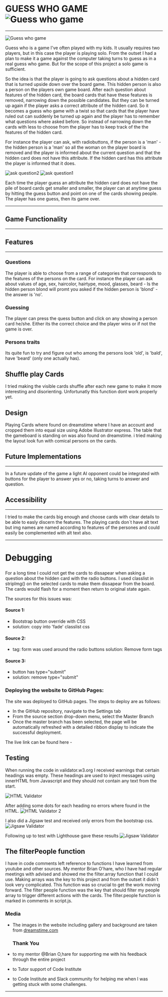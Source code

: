# GUESS WHO GAME ![Guess who game](assets/images/graphics/guesswho.png)
---
![Guess who game](assets/images/screenshots/main_responsive.png)


Guess who is a game I've often played with my kids.
It usually requires two players, but in this case the player
is playing solo. From the outset I had a plan to make it a game
against the computer taking turns to guess as in a real guess who game.
But for the scope of this project a solo game is sufficient.

So the idea is that the player is going to ask questions about a hidden card
that is turned upside down over the board game. This hidden person is also 
a person on the players own game board. After each question about features
of the hidden card, the board cards that have these features is removed,
narrowing down the possible candidates. But they can be turned up again
if the player asks a correct attribute of the hidden card. So it becomes a 
guess who game with a twist so that cards that the player have ruled out can suddenly
be turned up again and the player has to remember what questions where asked before.
So instead of narrowing down the cards with less to choose from the player has to keep
track of the the features of the hidden card. 

For instance the player can ask, with radiobuttons, if the person is a 'man' - the hidden
person is a 'man' so all the woman on the player board is removed and the player is informed 
about the current question and that the hidden card does not have this attribute. If the hidden card
has this attribute the player is informed that it does.

![ask question2](assets/images/screenshots/ask_question2.png)
![ask question1](assets/images/screenshots/ask_question1.png)

Each time the player guess an attribute the hidden card does not have
the pile of board cards get smaller and smaller, the player can at anytime 
guess by hitting the guess button and point on one of the cards showing people.
The player has one guess, then its game over.

---
## Game Functionality 


---

## Features
---

### Questions

The player is able to choose from a range of categories that corresponds to the features of the persons on the card.
For instance the player can ask about values of age, sex, haircolor, hairtype, mood, glasses, beard - Is the hidden person
blond will promt you asked if the hidden person is 'blond' - the answer is 'no'.

### Guessing
The player can press the quess button and click on any showing a person card he/she. Either its the correct choice and the player wins
or if not the game is over.

### Persons traits
Its quite fun to try and figure out who among the persons look 'old', is 'bald', have 'beard' (only one actually has).


## Shuffle play Cards
I tried making the visible cards shuffle after each new game to make it more interesting and disorienting. Unfortunatly this function
dont work properly yet. 


Design
---
Playing Cards where found on dreamstime where I have an account and cropped them into equal size using Adobe Illustrator express.
The table that the gameboard is standing on was also found on dreamstime. i tried making the layout look fun with comical
persons on the cards. 

## Future Implementations
---
In a future update of the game a light AI opponent could be integrated with buttons for the player to answer yes or no, 
taking turns to answer and question.



## Accessibility
---
I tried to make the cards big enough and choose cards with clear details to be able to easly discern the features.
The playing cards don´t have alt text but img names are named according to features of the persones and could easily be 
complemented with alt text also.

---

# Debugging

###
For a long time I could not get the cards to dissapear when asking a question about the hidden card with the radio buttons.
I used classlist in stripImg() on the selected cards to make them dissapear from the board.
The cards would flash for a moment then return to original state again.

The sources for this issues was:

#### Source 1:
- Bootstrap button override with CSS
- solution: copy into 'fade' classlist css
#### Source 2:
- tag: form was used around the radio buttons
solution: Remove form tags
#### Source 3:
- button has type="submit"
- solution: remove type="submit"


### Deploying the website to GitHub Pages:
The site was deployed to GitHub pages. The steps to deploy are as follows:
- In the GitHub repository, navigate to the Settings tab
- From the source section drop-down menu, select the Master Branch
- Once the master branch has been selected, the page will be automatically refreshed with a detailed ribbon display to indicate the successful deployment.

The live link can be found here -

## Testing

When running the code in validator.w3.org I received warnings that certain headings was empty.
These headings are used to inject messages using innerHTML from Javascript and they should
not contain any text from the start.

![HTML Validator](assets/images/screenshots/testing/validatorHTML.png)

After adding some dots for each heading no errors where found in the HTML.
![HTML Validator 2](assets/images/screenshots/testing/validatorHTML2.png)

I also did a Jigsaw test and received only errors from the bootstrap css.
![Jigsaw Validator](assets/images/screenshots/testing/Jigsaw_test.png)

Following up to test with Lighthouse gave these results
![Jigsaw Validator](assets/images/screenshots/testing/lighthouse.png)



## The filterPeople function

I have in code comments left reference to functions I have learned from youtube and other sources. My mentor Brian O'hare, who I 
have had regular meetings with advised and showed me the filter.array function that I could use. Making arrays was the key to this 
project and from the outset it didn´t look very complicated. This function was so crucial to get the work moving forward. 
The filter people function was the key that should filter my people array to trigger different actions with the cards. 
The filter.people function is marked in comments in script.js.


### Media
- The images in the website including gallery and background are taken from [dreamstime.com](https://www.dreamstime.com/)

  ### Thank You
- to my mentor @Brian O,hare for supporting me with his feedback through the entire project
- to Tutor support of Code Institute
- to Code Institute and Slack community for helping me when I was getting stuck with some challenges.

---
